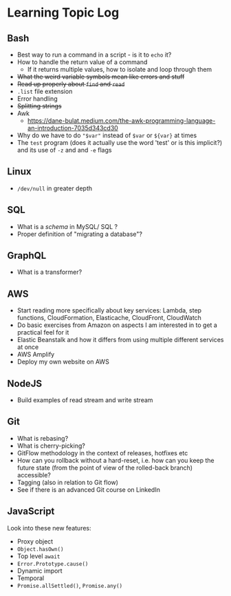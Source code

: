 # Learning Topic Log

## Bash

- Best way to run a command in a script - is it to `echo` it?
- How to handle the return value of a command
  - If it returns multiple values, how to isolate and loop through them
- ~~What the weird variable symbols mean like errors and stuff~~
- ~~Read up properly about `find` and `read`~~
- `.list` file extension
- Error handling
- ~~Splitting strings~~
- Awk
  - https://dane-bulat.medium.com/the-awk-programming-language-an-introduction-7035d343cd30
- Why do we have to do `"$var"` instead of `$var` or `${var}` at times
- The `test` program (does it actually use the word 'test' or is this implicit?) and its use of `-z` and and `-e` flags

## Linux

- `/dev/null` in greater depth

## SQL

- What is a _schema_ in MySQL/ SQL ?
- Proper definition of "migrating a database"?

## GraphQL

- What is a transformer?

## AWS

- Start reading more specifically about key services: Lambda, step functions, CloudFormation, Elasticache, CloudFront, CloudWatch
- Do basic exercises from Amazon on aspects I am interested in to get a practical feel for it
- Elastic Beanstalk and how it differs from using multiple different services at once
- AWS Amplify
- Deploy my own website on AWS

## NodeJS

- Build examples of read stream and write stream

## Git

- What is rebasing?
- What is cherry-picking?
- GitFlow methodology in the context of releases, hotfixes etc
- How can you rollback without a hard-reset, i.e. how can you keep the future state (from the point of view of the rolled-back branch) accessible?
- Tagging (also in relation to Git flow)
- See if there is an advanced Git course on LinkedIn

## JavaScript

Look into these new features:

- Proxy object
- `Object.hasOwn()`
- Top level `await`
- `Error.Prototype.cause()`
- Dynamic import
- Temporal
- `Promise.allSettled()`, `Promise.any()`
